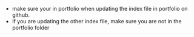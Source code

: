 - make sure your in portfolio when updating the index file in portfolio on github. 
- if you are updating the other index file, make sure you are not in the portfolio folder
